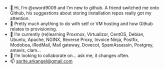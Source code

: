 - 👋 Hi, I’m @xword9009 and I'm new to github. A friend switched me onto Github, his suggestions about storing installation repos really got my attention.
- 👀 Pretty much anything to do with self or VM hosting and how Github relates to provisioning.
- 🌱 I’m currently (re)learning Proxmox, Virtualizor, CentOS, Debian, Ubuntu, Apache, NGINX, Reverse Proxy, Invoice Ninja, Postfix, Modoboa, iRedMail, Mail gateway, Dovecot, SpamAssassin, Postgrey, amavis, clam...
- 💞️ I’m looking to collaborate on... ask me, it changes often.
- 📫 sprite.arkangel@gmail.com 

<!---
xword9009/xword9009 is a ✨ special ✨ repository because its `README.md` (this file) appears on your GitHub profile.
You can click the Preview link to take a look at your changes.
--->
